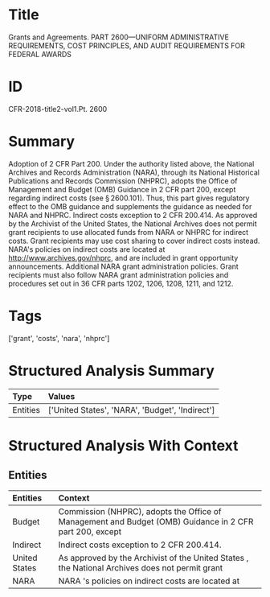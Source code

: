# Title

 Grants and Agreements. PART 2600—UNIFORM ADMINISTRATIVE REQUIREMENTS, COST PRINCIPLES, AND AUDIT REQUIREMENTS FOR FEDERAL AWARDS


# ID

 CFR-2018-title2-vol1.Pt. 2600


# Summary

Adoption of 2 CFR Part 200.
Under the authority listed above, the National Archives and Records Administration (NARA), through its National Historical Publications and Records Commission (NHPRC), adopts the Office of Management and Budget (OMB) Guidance in 2 CFR part 200, except regarding indirect costs (see &#167;&#8201;2600.101).
Thus, this part gives regulatory effect to the OMB guidance and supplements the guidance as needed for NARA and NHPRC.
Indirect costs exception to 2 CFR 200.414.
As approved by the Archivist of the United States, the National Archives does not permit grant recipients to use allocated funds from NARA or NHPRC for indirect costs.
Grant recipients may use cost sharing to cover indirect costs instead.
NARA's policies on indirect costs are located at http://www.archives.gov/nhprc, and are included in grant opportunity announcements.
Additional NARA grant administration policies.
Grant recipients must also follow NARA grant administration policies and procedures set out in 36 CFR parts 1202, 1206, 1208, 1211, and 1212.


# Tags

['grant', 'costs', 'nara', 'nhprc']


# Structured Analysis Summary

| Type     | Values                                          |
|:---------|:------------------------------------------------|
| Entities | ['United States', 'NARA', 'Budget', 'Indirect'] |


# Structured Analysis With Context

 


## Entities

| Entities      | Context                                                                                                 |
|:--------------|:--------------------------------------------------------------------------------------------------------|
| Budget        | Commission (NHPRC), adopts the Office of Management and Budget (OMB) Guidance in 2 CFR part 200, except |
| Indirect      | Indirect  costs exception to 2 CFR 200.414.                                                             |
| United States | As approved by the Archivist of the  United States , the National Archives does not permit grant        |
| NARA          | NARA 's policies on indirect costs are located at                                                       |


